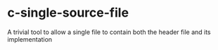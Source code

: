 # c-single-source-file
A trivial tool to allow a single file to contain both the header file and its implementation
